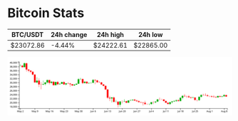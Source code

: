 # Bitcoin Stats

BTC/USDT|24h change|24h high|24h low|
|---|---|---|---|
|$23072.86|-4.44%|$24222.61|$22865.00|

<img src="./chart.svg">
